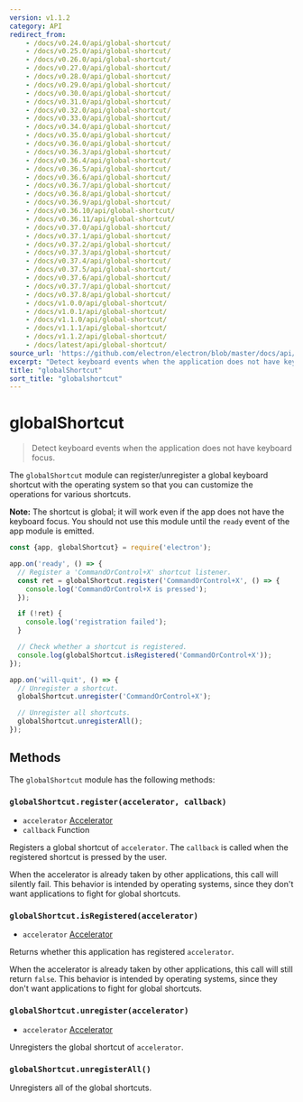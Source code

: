 ```yaml
---
version: v1.1.2
category: API
redirect_from:
    - /docs/v0.24.0/api/global-shortcut/
    - /docs/v0.25.0/api/global-shortcut/
    - /docs/v0.26.0/api/global-shortcut/
    - /docs/v0.27.0/api/global-shortcut/
    - /docs/v0.28.0/api/global-shortcut/
    - /docs/v0.29.0/api/global-shortcut/
    - /docs/v0.30.0/api/global-shortcut/
    - /docs/v0.31.0/api/global-shortcut/
    - /docs/v0.32.0/api/global-shortcut/
    - /docs/v0.33.0/api/global-shortcut/
    - /docs/v0.34.0/api/global-shortcut/
    - /docs/v0.35.0/api/global-shortcut/
    - /docs/v0.36.0/api/global-shortcut/
    - /docs/v0.36.3/api/global-shortcut/
    - /docs/v0.36.4/api/global-shortcut/
    - /docs/v0.36.5/api/global-shortcut/
    - /docs/v0.36.6/api/global-shortcut/
    - /docs/v0.36.7/api/global-shortcut/
    - /docs/v0.36.8/api/global-shortcut/
    - /docs/v0.36.9/api/global-shortcut/
    - /docs/v0.36.10/api/global-shortcut/
    - /docs/v0.36.11/api/global-shortcut/
    - /docs/v0.37.0/api/global-shortcut/
    - /docs/v0.37.1/api/global-shortcut/
    - /docs/v0.37.2/api/global-shortcut/
    - /docs/v0.37.3/api/global-shortcut/
    - /docs/v0.37.4/api/global-shortcut/
    - /docs/v0.37.5/api/global-shortcut/
    - /docs/v0.37.6/api/global-shortcut/
    - /docs/v0.37.7/api/global-shortcut/
    - /docs/v0.37.8/api/global-shortcut/
    - /docs/v1.0.0/api/global-shortcut/
    - /docs/v1.0.1/api/global-shortcut/
    - /docs/v1.1.0/api/global-shortcut/
    - /docs/v1.1.1/api/global-shortcut/
    - /docs/v1.1.2/api/global-shortcut/
    - /docs/latest/api/global-shortcut/
source_url: 'https://github.com/electron/electron/blob/master/docs/api/global-shortcut.md'
excerpt: "Detect keyboard events when the application does not have keyboard focus."
title: "globalShortcut"
sort_title: "globalshortcut"
---
```


# globalShortcut

> Detect keyboard events when the application does not have keyboard focus.

The `globalShortcut` module can register/unregister a global keyboard shortcut
with the operating system so that you can customize the operations for various
shortcuts.

**Note:** The shortcut is global; it will work even if the app does
not have the keyboard focus. You should not use this module until the `ready`
event of the app module is emitted.

```javascript
const {app, globalShortcut} = require('electron');

app.on('ready', () => {
  // Register a 'CommandOrControl+X' shortcut listener.
  const ret = globalShortcut.register('CommandOrControl+X', () => {
    console.log('CommandOrControl+X is pressed');
  });

  if (!ret) {
    console.log('registration failed');
  }

  // Check whether a shortcut is registered.
  console.log(globalShortcut.isRegistered('CommandOrControl+X'));
});

app.on('will-quit', () => {
  // Unregister a shortcut.
  globalShortcut.unregister('CommandOrControl+X');

  // Unregister all shortcuts.
  globalShortcut.unregisterAll();
});
```

## Methods

The `globalShortcut` module has the following methods:

### `globalShortcut.register(accelerator, callback)`

* `accelerator` [Accelerator](http://electron.atom.io/docs/api/accelerator)
* `callback` Function

Registers a global shortcut of `accelerator`. The `callback` is called when
the registered shortcut is pressed by the user.

When the accelerator is already taken by other applications, this call will
silently fail. This behavior is intended by operating systems, since they don't
want applications to fight for global shortcuts.

### `globalShortcut.isRegistered(accelerator)`

* `accelerator` [Accelerator](http://electron.atom.io/docs/api/accelerator)

Returns whether this application has registered `accelerator`.

When the accelerator is already taken by other applications, this call will
still return `false`. This behavior is intended by operating systems, since they
don't want applications to fight for global shortcuts.

### `globalShortcut.unregister(accelerator)`

* `accelerator` [Accelerator](http://electron.atom.io/docs/api/accelerator)

Unregisters the global shortcut of `accelerator`.

### `globalShortcut.unregisterAll()`

Unregisters all of the global shortcuts.
